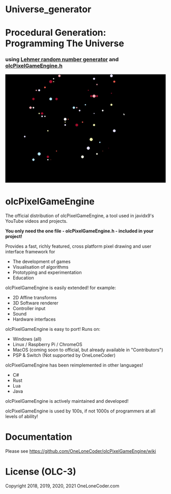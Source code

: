 # Universe_generator
<h1>Procedural Generation: Programming The Universe</h1>
<h3>using <a href=https://en.wikipedia.org/wiki/Lehmer_random_number_generator>Lehmer random number generator</a> and <a href=https://github.com/OneLoneCoder/olcPixelGameEngine/wiki>olcPixelGameEngine.h</a></h3>

<a><img src='https://github.com/ORION-22/universe_generator/blob/545a39df0625786cb5aafd06399cdfb0820e9a17/Pixel%20Game%20Engine%20-%20olcGalaxy%20-%20.gif'></a>

# olcPixelGameEngine
The official distribution of olcPixelGameEngine, a tool used in javidx9's YouTube videos and projects.

**You only need the one file - olcPixelGameEngine.h - included in your project!**

Provides a fast, richly featured, cross platform pixel drawing and user interface framework for
 * The development of games
 * Visualisation of algorithms
 * Prototyping and experimentation
 * Education

olcPixelGameEngine is easily extended! for example:
 * 2D Affine transforms
 * 3D Software renderer
 * Controller input
 * Sound
 * Hardware interfaces
 
olcPixelGameEngine is easy to port! Runs on:
 * Windows (all)
 * Linux / Raspberry Pi / ChromeOS
 * MacOS (coming soon to official, but already available in "Contributors")
 * PSP & Switch (Not supported by OneLoneCoder)
 
olcPixelGameEngine has been reimplemented in other languages!
 * C#
 * Rust
 * Lua
 * Java
  
olcPixelGameEngine is actively maintained and developed!

olcPixelGameEngine is used by 100s, if not 1000s of programmers at all levels of ability!


# Documentation
Please see https://github.com/OneLoneCoder/olcPixelGameEngine/wiki

# License (OLC-3)

Copyright 2018, 2019, 2020, 2021 OneLoneCoder.com
